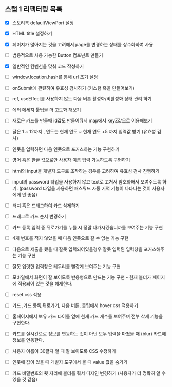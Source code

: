 ## 스탭 1 리팩터링 목록

- [x] 스토리북 defaultViewPort 설정
- [x] HTML title 설정하기
- [x] 페이지가 많아지는 것을 고려해서 page를 변경하는 상태를 상수화하여 사용
- [ ] 범용적으로 사용 가능한 Button 컴포넌트 만들기
- [x] 일반적인 컨벤션을 맞춰 코드 작성하기

- [ ] window.location.hash를 통해 url 초기 설정
- [ ] onSubmit에 관련하여 유효성 검사하기 (커스텀 훅을 만들어보기)
- [ ] ref, useEffect를 사용하지 않도 다음 버튼 활성화/비활성화 상태 관리 하기
- [ ] 에러 메세지 툴팁을 더 고도화 해보기
- [ ] 새로운 카드를 만들때 id값도 만들어줘서 map에서 keyZ값으로 이용해보기
- [ ] 달은 1 ~ 12까지 , 연도는 현재 연도 ~ 현재 연도 +5 까지 입력값 받기 (유효성 검사)
- [ ] 인풋을 입력하면 다음 인풋으로 포커스하는 기능 구현하기
- [ ] 영어 혹은 한글 값으로만 사용자 이름 입력 가능하도록 구현하기
- [ ] html의 input을 개발자 도구로 조작하는 경우를 고려하여 유효성 검사 진행하기
- [ ] input의 password 타입을 사용하지 않고 text로 고쳐서 암호화해서 보여주도록 하기. (password 타입을 사용하면 패스워드 자동 기억 기능이 나타나는 것이 사용자에게 안 좋음)
- [ ] 터치 혹은 드래그하여 카드 삭제하기
- [ ] 드래그로 카드 순서 변경하기
- [ ] 카드 등록 입력 중 뒤로가기를 누를 시 정말 나가시겠습니까를 보여주는 기능 구현
- [ ] 4개 번호를 적지 않았을 때 다음 인풋으로 갈 수 없는 기능 구현
- [ ] 다음으로 제출을 했을 때 잘못 입력되어있을경우 잘못 입력된 입력창을 포커스해주는 기능 구현
- [ ] 잘못 입렷한 입력창은 테두리를 빨갛게 보여주는 기능 구현
- [ ] 모바일에서 화면이 잘 보이도록 반응형으로 만드는 기능 구현 - 현재 볼더가 페이지에 적용되어 있는 것을 해제한다.
- [ ] reset.css 적용
- [ ] 카드 ,카드 등록,뒤로가기, 다음 버튼, 툴팁에서 hover css 적용하기
- [ ] 홈페이지에서 보유 카드 타이틀 옆에 현재 카드 개수를 보여주며 전부 삭제 기능을 구현한다.
- [ ] 카드를 실시간으로 정보를 연동하는 것이 아닌 모두 입력을 마쳤을 때 (blur) 카드에 정보를 연동한다.
- [ ] 사용자 이름이 30글자 일 때 잘 보이도록 CSS 수정하기
- [ ] 인풋에 값이 있을 때 개발자 도구에서 볼 때 value 값을 숨기기
- [ ] 카드 비밀번호의 뒷 자리에 볼더를 줘서 디자인 변경하기 (사용자가 더 명확히 알 수 있을 것 같음)
